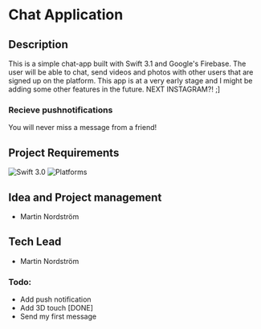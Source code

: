 # Chat Application

## Description
This is a simple chat-app built with Swift 3.1 and Google's Firebase. The user will be able to chat, send videos and photos with other users that are signed up on the platform. This app is at a very early stage and I might be adding some other features in the future. NEXT INSTAGRAM?! ;]

### Recieve pushnotifications
You will never miss a message from a friend!

## Project Requirements
![Swift 3.0](https://img.shields.io/badge/Swift-3.0-orange.svg?style=flat)
![Platforms](https://img.shields.io/badge/Xcode-8.2.1-orange.svg?style=flat)

## Idea and Project management
- Martin Nordström

## Tech Lead
- Martin Nordström

### Todo:
- Add push notification
- Add 3D touch [DONE]
- Send my first message
